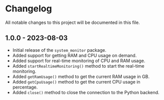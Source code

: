 # Changelog

All notable changes to this project will be documented in this file.

## 1.0.0 - 2023-08-03
- Initial release of the `system_monitor` package.
- Added support for getting RAM and CPU usage on demand.
- Added support for real-time monitoring of CPU and RAM usage.
- Added `startRealtimeMonitoring()` method to start the real-time monitoring.
- Added `getRamUsage()` method to get the current RAM usage in GB.
- Added `getCpuUsage()` method to get the current CPU usage in percentage.
- Added `close()` method to close the connection to the Python backend.
